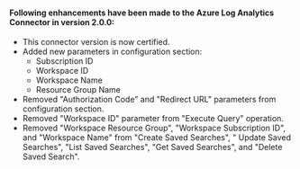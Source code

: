 #### Following enhancements have been made to the Azure Log Analytics Connector in version 2.0.0:

- This connector version is now certified.
- Added new parameters in configuration section:
    - Subscription ID
    - Workspace ID
    - Workspace Name
    - Resource Group Name
- Removed "Authorization Code" and "Redirect URL" parameters from configuration section.
- Removed "Workspace ID" parameter from "Execute Query" operation.
- Removed "Workspace Resource Group", "Workspace Subscription ID", and "Workspace Name" from "Create Saved Searches", "
  Update Saved Searches", "List Saved Searches", "Get Saved Searches", and "Delete Saved Search".